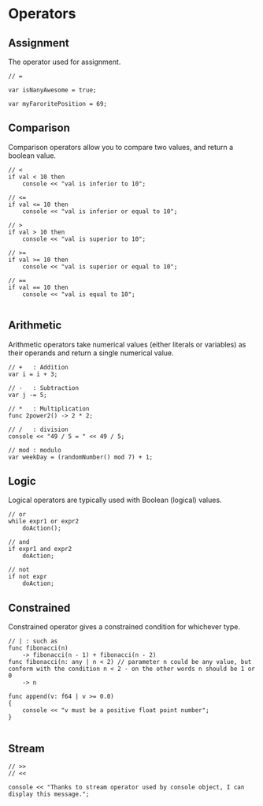 Operators
=========


Assignment
----------
The operator used for assignment.
```
// =

var isNanyAwesome = true;

var myFaroritePosition = 69;

```

Comparison
----------
Comparison operators allow you to compare two values, and return a boolean value.

```
// <
if val < 10 then
    console << "val is inferior to 10";

// <=
if val <= 10 then
    console << "val is inferior or equal to 10";

// >
if val > 10 then
    console << "val is superior to 10";

// >=
if val >= 10 then
    console << "val is superior or equal to 10";

// ==
if val == 10 then
    console << "val is equal to 10";
    

```

Arithmetic
----------
Arithmetic operators take numerical values (either literals or variables) as their operands and return a single numerical value.

```
// +   : Addition 
var i = i + 3;

// -   : Subtraction
var j -= 5;

// *   : Multiplication
func 2power2() -> 2 * 2;

// /   : division
console << "49 / 5 = " << 49 / 5;

// mod : modulo
var weekDay = (randomNumber() mod 7) + 1;

```

Logic
-----
Logical operators are typically used with Boolean (logical) values. 

```
// or
while expr1 or expr2
    doAction();
    
// and
if expr1 and expr2
    doAction;

// not
if not expr
    doAction;

```

Constrained
-----------
Constrained operator gives a constrained condition for whichever type.

```
// | : such as
func fibonacci(n)
    -> fibonacci(n - 1) + fibonacci(n - 2)
func fibonacci(n: any | n < 2) // parameter n could be any value, but conform with the condition n < 2 - on the other words n should be 1 or 0
    -> n
    
func append(v: f64 | v >= 0.0)
{
    console << "v must be a positive float point number";
}


```


Stream
------
```
// >>
// <<

console << "Thanks to stream operator used by console object, I can display this message.";

```
